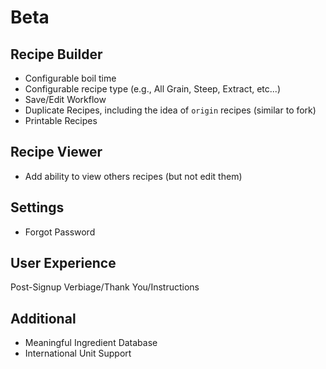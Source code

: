 Beta
====

Recipe Builder
--------------
* Configurable boil time
* Configurable recipe type (e.g., All Grain, Steep, Extract, etc...)
* Save/Edit Workflow
* Duplicate Recipes, including the idea of `origin` recipes (similar to fork)
* Printable Recipes

Recipe Viewer
-------------
* Add ability to view others recipes (but not edit them)

Settings
--------
* Forgot Password

User Experience
---------------
Post-Signup Verbiage/Thank You/Instructions

Additional
----------
* Meaningful Ingredient Database
* International Unit Support
